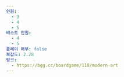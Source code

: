 ```yaml
---
인원:
  - 3
  - 4
  - 5
베스트 인원:
  - 4
  - 5
플레이 여부: false
복잡도: 2.28
링크:
  - https://bgg.cc/boardgame/118/modern-art
---
```

